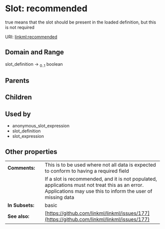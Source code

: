 
# Slot: recommended


true means that the slot should be present in the loaded definition, but this is not required

URI: [linkml:recommended](https://w3id.org/linkml/recommended)


## Domain and Range

slot_definition &#8594;  <sub>0..1</sub> boolean

## Parents


## Children


## Used by

 * anonymous_slot_expression
 * slot_definition
 * slot_expression

## Other properties

|  |  |  |
| --- | --- | --- |
| **Comments:** | | This is to be used where not all data is expected to conform to having a required field |
|  | | If a slot is recommended, and it is not populated, applications must not treat this as an error. Applications may use this to inform the user of missing data |
| **In Subsets:** | | basic |
| **See also:** | | [https://github.com/linkml/linkml/issues/177](https://github.com/linkml/linkml/issues/177) |


